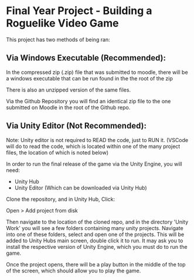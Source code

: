# Final Year Project - Building a Roguelike Video Game

This project has two methods of being ran:

## Via Windows Executable (Recommended):
In the compressed zip (.zip) file that was submitted to moodle, there will be a windows executable that can be run found in the the root of the zip

There is also an unzipped version of the same files.

Via the Github Repository you will find an identical zip file to the one submitted on Moodle in the root of the Github repo.

## Via Unity Editor (Not Recommended):
Note: Unity editor is not required to READ the code, just to RUN it. (VSCode will do to read the code, which is located within one of the many project files, the location of which is noted below)

In order to run the final release of the game via the Unity Engine, you will need:

- Unity Hub
- Unity Editor (Which can be downloaded via Unity Hub)

Clone the repository, and in Unity Hub, Click: 

Open > Add project from disk

Then navigate to the location of the cloned repo, and in the directory 'Unity Work' you will see a few folders containing many unity projects. Navigate into one of these folders, select and open one of the projects. This will be added to Unity Hubs main screen, double click it to run. It may ask you to install the respective version of Unity Engine, which you must do to run the game.

Once the project opens, there will be a play button in the middle of the top of the screen, which should allow you to play the game.